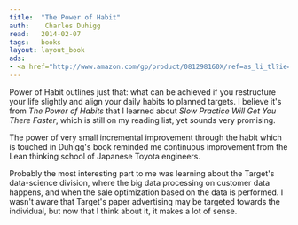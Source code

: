 ```yaml
---
title:	"The Power of Habit"
auth:	 Charles Duhigg
read:	2014-02-07
tags:	books
layout: layout_book
ads:
- <a href="http://www.amazon.com/gp/product/081298160X/ref=as_li_tl?ie=UTF8&camp=1789&creative=390957&creativeASIN=081298160X&linkCode=as2&tag=wojcadamkoszh-20&linkId=DZDOIEYZRSHBF6DV"><img border="0" src="http://ws-na.amazon-adsystem.com/widgets/q?_encoding=UTF8&ASIN=081298160X&Format=_SL160_&ID=AsinImage&MarketPlace=US&ServiceVersion=20070822&WS=1&tag=wojcadamkoszh-20" ></a><img src="http://ir-na.amazon-adsystem.com/e/ir?t=wojcadamkoszh-20&l=as2&o=1&a=081298160X" width="1" height="1" border="0" alt="" style="border:none !important; margin:0px !important;" />
---
```







Power of Habit outlines just that: what can be achieved if you restructure
your life slightly and align your daily habits to planned targets. I believe
it's from *The Power of Habits* that I learned about *Slow Practice Will
Get You There Faster*, which is still on my reading list, yet sounds very
promising.

The power of very small incremental improvement through the habit which is
touched in Duhigg's book reminded me continuous improvement from the Lean
thinking school of Japanese Toyota engineers.

Probably the most interesting part to me was learning about the Target's
data-science division, where the big data processing on customer data
happens, and when the sale optimization based on the data is performed. I
wasn't aware that Target's paper advertising may be targeted towards the
individual, but now that I think about it, it makes a lot of sense.


